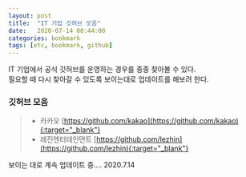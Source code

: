 ```yaml
---
layout: post
title:  "IT 기업 깃허브 모음"
date:   2020-07-14 00:44:00
categories: bookmark
tags: [etc, bookmark, github]
---
```


IT 기업에서 공식 깃허브를 운영하는 경우를 종종 찾아볼 수 있다.  
필요할 때 다시 찾아갈 수 있도록 보이는대로 업데이트를 해보려 한다.

### 깃허브 모음
> * 카카오 [https://github.com/kakao](https://github.com/kakao){:target="_blank"}  
> * 레진엔터테인먼트 [https://github.com/lezhin](https://github.com/lezhin){:target="_blank"}


보이는 대로 계속 업데이트 중.... 2020.7.14
